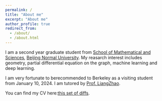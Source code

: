 ```yaml
---
permalink: /
title: "About me"
excerpt: "About me"
author_profile: true
redirect_from: 
  - /about/
  - /about.html
---
```


I am a second year graduate student from [School of Mathematical and Sciences](https://math.bnu.edu.cn), [Beijing Normal University](https://bnu.edu.cn). My reasarch interest includes geometry, partial differential equation on the graph, machine learning and deep learning.

I am very fortunate to berecommended to Berkeley as a visiting student from January 10, 2024. I am tutored by [Prof. LiangZhao](https://math.bnu.edu.cn). 

You can find my CV here:[this set of diffs](http://archive.is/3TPas).
